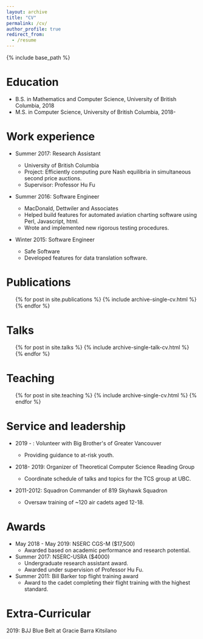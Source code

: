 ```yaml
---
layout: archive
title: "CV"
permalink: /cv/
author_profile: true
redirect_from:
  - /resume
---
```


{% include base_path %}

Education
======
* B.S. in Mathematics and Computer Science, University of British Columbia, 2018
* M.S. in Computer Science, University of British Columbia, 2018-

Work experience
======
* Summer 2017: Research Assistant
  * University of British Columbia
  * Project: Efficiently computing pure Nash equilibria in simultaneous second price auctions.
  * Supervisor: Professor Hu Fu

* Summer 2016: Software Engineer 
  * MacDonald, Dettwiler and Associates
  * Helped build features for automated aviation charting software using Perl, Javascript, html.
  * Wrote and implemented new rigorous testing procedures. 
* Winter 2015: Software Engineer
  * Safe Software
  * Developed features for data translation software.
  


Publications
======
  <ul>{% for post in site.publications %}
    {% include archive-single-cv.html %}
  {% endfor %}</ul>
  
Talks
======
  <ul>{% for post in site.talks %}
    {% include archive-single-talk-cv.html %}
  {% endfor %}</ul>
  
Teaching
======
  <ul>{% for post in site.teaching %}
    {% include archive-single-cv.html %}
  {% endfor %}</ul>
  
Service and leadership
======
* 2019 - : Volunteer with Big Brother's of Greater Vancouver
  * Providing guidance to at-risk youth.

* 2018- 2019: Organizer of Theoretical Computer Science Reading Group
  * Coordinate schedule of talks and topics for the TCS group at UBC.

* 2011-2012: Squadron Commander of 819 Skyhawk Squadron
  * Oversaw training of ~120 air cadets aged 12-18.

Awards
======
* May 2018 - May 2019: NSERC CGS-M ($17,500) 
  * Awarded based on academic performance and research potential.
* Summer 2017: NSERC-USRA ($4000)
  * Undergraduate research assistant award. 
  * Awarded under supervision of Professor Hu Fu.
* Summer 2011: Bill Barker top flight training award
  * Award to the cadet completing their flight training with the highest standard.

Extra-Curricular
=====
2019: BJJ Blue Belt at Gracie Barra Kitsilano


